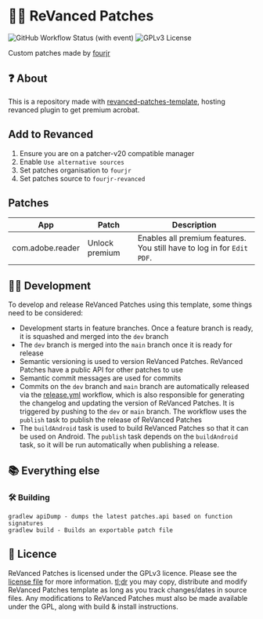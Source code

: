 # 👋🧩 ReVanced Patches

![GitHub Workflow Status (with event)](https://img.shields.io/github/actions/workflow/status/fourjr/fourjr-revanced/release.yml)
![GPLv3 License](https://img.shields.io/badge/License-GPL%20v3-yellow.svg)

Custom patches made by [fourjr](https://github.com/fourjr)

## ❓ About

This is a repository made with [revanced-patches-template](https://github.com/ReVanced/revanced-patches-template), hosting revanced plugin to get premium acrobat.

## Add to Revanced
1. Ensure you are on a patcher-v20 compatible manager
2. Enable `Use alternative sources` 
3. Set patches organisation to `fourjr`
4. Set patches source to `fourjr-revanced`

## Patches

| App | Patch | Description |
| --- | --- | --- |
| com.adobe.reader | Unlock premium | Enables all premium features. You still have to log in for `Edit PDF`. |

## 🧑‍💻 Development

To develop and release ReVanced Patches using this template, some things need to be considered:

- Development starts in feature branches. Once a feature branch is ready, it is squashed and merged into the `dev` branch
- The `dev` branch is merged into the `main` branch once it is ready for release
- Semantic versioning is used to version ReVanced Patches. ReVanced Patches have a public API for other patches to use
- Semantic commit messages are used for commits
- Commits on the `dev` branch and `main` branch are automatically released
  via the [release.yml](.github/workflows/release.yml) workflow, which is also responsible for generating the changelog
  and updating the version of ReVanced Patches. It is triggered by pushing to the `dev` or `main` branch.
  The workflow uses the `publish` task to publish the release of ReVanced Patches
- The `buildAndroid` task is used to build ReVanced Patches so that it can be used on Android.
  The `publish` task depends on the `buildAndroid` task, so it will be run automatically when publishing a release.

## 📚 Everything else

### 🛠️ Building

```
gradlew apiDump - dumps the latest patches.api based on function signatures
gradlew build - Builds an exportable patch file
```

## 📜 Licence

ReVanced Patches is licensed under the GPLv3 licence.
Please see the [license file](LICENSE) for more information.
[tl;dr](https://www.tldrlegal.com/license/gnu-general-public-license-v3-gpl-3) you may copy, distribute
and modify ReVanced Patches template as long as you track changes/dates in source files.
Any modifications to ReVanced Patches must also be made available under the GPL,
along with build & install instructions.
